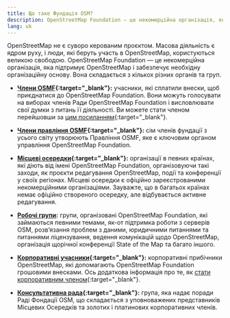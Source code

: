 ```yaml
---
title: Що таке Фундація OSM?
description: OpenStreetMap Foundation — це некомерційна організація, яка підтримує OSM і забезпечує необхідну організаційну основу
lang: uk
---
```


OpenStreetMap не є суворо керованим проєктом. Масова діяльність є ядром руху, і люди, які беруть участь в OpenStreetMap, користуються великою свободою. OpenStreetMap Foundation — це некомерційна організація, яка підтримує OpenStreetMap і забезпечує необхідну організаційну основу. Вона складається з кількох різних органів та груп.

* **[Члени OSMF](https://wiki.osmfoundation.org/wiki/Membership){:target="_blank"}:** учасники, які сплатили внески, щоб приєднатися до OpenStreetMap Foundation. Вони можуть голосувати на виборах членів Ради OpenStreetMap Foundation і висловлювати свої думки з питань її діяльності. Ви можете стати членом перейшовши за [цим посиланням](https://wiki.osmfoundation.org/wiki/Membership){:target="_blank"}.

* **[Члени правління OSMF](https://wiki.osmfoundation.org/wiki/Officers_%26_Board){:target="_blank"}:** сім членів фундації з усього світу утворюють Правління OSMF, яке є ключовим органом управління OpenStreetMap Foundation.

* **[Місцеві осередки](https://wiki.osmfoundation.org/wiki/Local_Chapters){:target="_blank"}:** організації в певних країнах, які діють від імені OpenStreetMap Foundation, організовуючи такі заходи, як проєкти редагування OpenStreetMap, події та конференції у своїх регіонах. Місцеві осередки є офіційно зареєстрованими некомерційними організаціями. Зауважте, що в багатьох країнах немає офіційно створеного осередку, але відбувається активне редагування.
  
* **[Робочі групи](/about-osm-community/working-groups.md):** групи, організовані OpenStreetMap Foundation, які займаються певними темами, як-от підтримка роботи з серверів OSM, розвʼязання проблем з даними, юридичними питаннями та питаннями ліцензування, ведення комунікацій щодо OpenStreetMap, організація щорічної конференції State of the Map та багато іншого.

* **[Корпоративні учасники](https://wiki.osmfoundation.org/wiki/Corporate_Members){:target="_blank"}:** корпоративні прибічники OpenStreetMap, які допомагають OpenStreetMap Foundation грошовими внесками. Ось додаткова інформація про те, як [стати корпоративним членом](https://wiki.osmfoundation.org/wiki/Join_as_a_corporate_member){:target="_blank"}.

* **[Консультативна рада](https://wiki.osmfoundation.org/wiki/Advisory_Board){:target="_blank"}:** група, яка надає поради Раді Фондації OSM, що складається з уповноважених представників Місцевих Осередків та золотих і платинових корпоративних членів.
